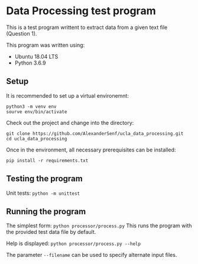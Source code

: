 # Data Processing test program

This is a test program writtent to extract data from a given text file (Question 1).

This program was written using:
* Ubuntu 18.04 LTS
* Python 3.6.9

## Setup

It is recommended to set up a virtual environemnt:

```console
python3 -m venv env
sourve env/bin/activate
```

Check out the project and change into the directory:

```console
git clone https://github.com/AlexanderSenf/ucla_data_processing.git
cd ucla_data_processing
```

Once in the environment, all necessary prerequisites can be installed:

```console
pip install -r requirements.txt
```

## Testing the program

Unit tests: `python -m unittest`

## Running the program

The simplest form: `python processor/process.py`
This runs the program with the provided test data file by default.

Help is displayed:  `python processor/process.py --help`

The parameter `--filename` can be used to specify alternate input files.
